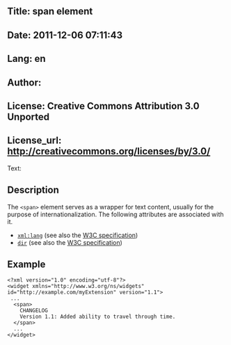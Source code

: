 Title: span element
----
Date: 2011-12-06 07:11:43
----
Lang: en
----
Author: 
----
License: Creative Commons Attribution 3.0 Unported
----
License_url: http://creativecommons.org/licenses/by/3.0/
----
Text:

<h2>Description</h2>

<p>The <code>&lt;span&gt;</code> element serves as a wrapper for text content, usually for the purpose of internationalization. The following attributes are associated with it.</p>
    
<ul>
    <li><code><a href="/articles/view/extensions-api-config-xml-lang/">xml:lang</a></code> (see also the <a href="http://www.w3.org/TR/widgets/#the-xml:lang-attribute">W3C specification</a>)</li>
    <li><code><a href="/articles/view/extensions-api-config-dir/">dir</a></code> (see also the <a href="http://www.w3.org/TR/widgets/#the-dir-attribute">W3C specification</a>)</li>
</ul>

<h2>Example</h2>

<pre><code>&lt;?xml version=&quot;1.0&quot; encoding=&quot;utf-8&quot;?&gt;
&lt;widget xmlns=&quot;http://www.w3.org/ns/widgets&quot; id=&quot;http://example.com/myExtension&quot; version=&quot;1.1&quot;&gt;
 ...
  &lt;span&gt;
    CHANGELOG
    Version 1.1: Added ability to travel through time.
  &lt;/span&gt;
  ...
&lt;/widget&gt;</code></pre>
